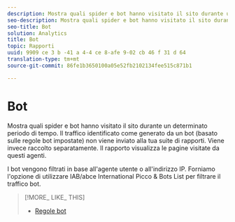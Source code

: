 ```yaml
---
description: Mostra quali spider e bot hanno visitato il sito durante un determinato periodo di tempo. Il traffico identificato come generato da un bot (basato sulle regole bot impostate) non viene inviato alla tua suite di rapporti. Viene invece raccolto separatamente. Il rapporto visualizza le pagine visitate da questi agenti.
seo-description: Mostra quali spider e bot hanno visitato il sito durante un determinato periodo di tempo. Il traffico identificato come generato da un bot (basato sulle regole bot impostate) non viene inviato alla tua suite di rapporti. Viene invece raccolto separatamente. Il rapporto visualizza le pagine visitate da questi agenti.
seo-title: Bot
solution: Analytics
title: Bot
topic: Rapporti
uuid: 9909 ce 3 b -41 a 4-4 ce 8-afe 9-02 cb 46 f 31 d 64
translation-type: tm+mt
source-git-commit: 86fe1b3650100a05e52fb2102134fee515c871b1

---
```



# Bot

Mostra quali spider e bot hanno visitato il sito durante un determinato periodo di tempo. Il traffico identificato come generato da un bot (basato sulle regole bot impostate) non viene inviato alla tua suite di rapporti. Viene invece raccolto separatamente. Il rapporto visualizza le pagine visitate da questi agenti.

I bot vengono filtrati in base all'agente utente o all'indirizzo IP. Forniamo l'opzione di utilizzare IAB/abce International Picco &amp; Bots List per filtrare il traffico bot.

>[!MORE_ LIKE_ THIS]
>
>* [Regole bot](https://marketing.adobe.com/resources/help/en_US/admin/index.html?f=c_bot_rules)

